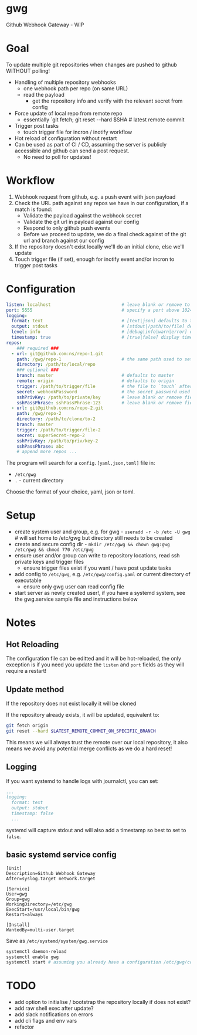 # gwg
Github Webhook Gateway - WIP

# Goal

To update multiple git repositories when changes are pushed to github WITHOUT polling!

- Handling of multiple repository webhooks
    - one webhook path per repo (on same URL)
    - read the payload
        - get the repository info and verify with the relevant secret from config
- Force update of local repo from remote repo
    - essentially `git fetch; git reset --hard $SHA # latest remote commit
- Trigger post tasks
    - touch trigger file for incron / inotify workflow
- Hot reload of configuration without restart
- Can be used as part of CI / CD, assuming the server is publicly accessible and github can send a post request.
    - No need to poll for updates!


# Workflow

1. Webhook request from github, e.g. a push event with json payload
2. Check the URL path against any repos we have in our configuration, if a match is found:
    - Validate the payload against the webhook secret
    - Validate the git url in payload against our config
    - Respond to only github push events
    - Before we proceed to update, we do a final check against of the git url and branch against our config
3. If the repository doesn't exist locally we'll do an initial clone, else we'll update
4. Touch trigger file (if set), enough for inotify event and/or incron to trigger post tasks


# Configuration

```yaml
listen: localhost                           # leave blank or remove to accept connections on all interfaces
port: 5555                                  # specify a port above 1024 to run as a non root user
logging:
  format: text                              # [text|json] defaults to text or json if not recognised
  output: stdout                            # [stdout|/path/to/file] defaults to stdout
  level: info                               # [debug|info|warn|error] defaults to info
  timestamp: true                           # [true|false] display timestamp or not, defaults to true
repos:
    ### required ###
  - url: git@github.com:ns/repo-1.git
    path: /gwg/repo-1                       # the same path used to setup the webhook
    directory: /path/to/local/repo
    ### optional ###
    branch: master                          # defaults to master
    remote: origin                          # defaults to origin
    trigger: /path/to/trigger/file          # the file to `touch` after a successful update
    secret: webhookPassword                 # the secret password used to setup the webhook
    sshPrivKey: /path/to/private/key        # leave blank or remove field if public repository
    sshPassPhrase: sshPassPhrase-123        # leave blank or remove field if no passphrase
  - url: git@github.com:ns/repo-2.git
    path: /gwg/repo-2
    directory: /path/to/clone/to-2
    branch: master
    trigger: /path/to/trigger/file-2
    secret: superSecret-repo-2
    sshPrivKey: /path/to/priv/key-2
    sshPassPhrase: abc
    # append more repos ...
```

The program will search for a `config.[yaml,json,toml]` file in:
- `/etc/gwg`
- `.` - current directory

Choose the format of your choice, yaml, json or toml.

# Setup

- create system user and group, e.g. for gwg - `useradd -r -b /etc -U gwg` # will set home to /etc/gwg but directory still needs to be created
- create and secure config dir - `mkdir /etc/gwg && chown gwg:gwg /etc/gwg && chmod 770 /etc/gwg`
- ensure user and/or group can write to repository locations, read ssh private keys and trigger files
    - ensure trigger files exist if you want / have post update tasks
- add config to `/etc/gwg`, e.g. `/etc/gwg/config.yaml` or current directory of executable
    - ensure only gwg user can read config file
- start server as newly created user!, if you have a systemd system, see the gwg.service sample file and instructions below

# Notes

## Hot Reloading
The configuration file can be editted and it will be hot-reloaded, the only exception is if you need you update the `listen` and `port` fields as they will require a restart!

## Update method
If the repository does not exist locally it will be cloned

If the repository already exists, it will be updated, equivalent to:

```sh
git fetch origin
git reset --hard $LATEST_REMOTE_COMMIT_ON_SPECIFIC_BRANCH
```
This means we will always trust the remote over our local repository, it also means we avoid any potential merge conflicts as we do a hard reset!

## Logging
If you want systemd to handle logs with journalctl, you can set:
```yaml
...
logging:
  format: text
  output: stdout
  timestamp: false
  ...
```
systemd will capture stdout and will also add a timestamp so best to set to `false`.

## basic systemd service config
```
[Unit]
Description=Github Webhook Gateway
After=syslog.target network.target

[Service]
User=gwg
Group=gwg
WorkingDirectory=/etc/gwg
ExecStart=/usr/local/bin/gwg
Restart=always

[Install]
WantedBy=multi-user.target
```

Save as `/etc/systemd/system/gwg.service`

```sh
systemctl daemon-reload
systemctl enable gwg
systemctl start # assuming you already have a configuration /etc/gwg/config.yaml
```



# TODO
- add option to initialise / bootstrap the repository locally if does not exist?
- add raw shell exec after update?
- add slack notifications on errors
- add cli flags and env vars
- refactor

